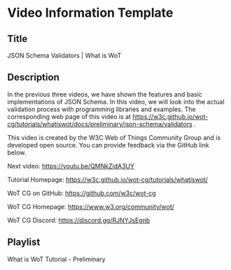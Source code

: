 # Video Information Template

## Title

JSON Schema Validators | What is WoT

## Description

In the previous three videos, we have shown the features and basic implementations of JSON Schema. In this video, we will look into the actual validation process with programming libraries and examples.
The corresponding web page of this video is at https://w3c.github.io/wot-cg/tutorials/whatiswot/docs/preliminary/json-schema/validators .

This video is created by the W3C Web of Things Community Group and is developed open source. You can provide feedback via the GitHub link below.

Next video: https://youtu.be/QMNkZidA3UY

Tutorial Homepage: https://w3c.github.io/wot-cg/tutorials/whatiswot/

WoT CG on GitHub: https://github.com/w3c/wot-cg

WoT CG Homepage: https://www.w3.org/community/wot/

WoT CG Discord: https://discord.gg/RJNYJsEgnb

## Playlist

What is WoT Tutorial - Preliminary
